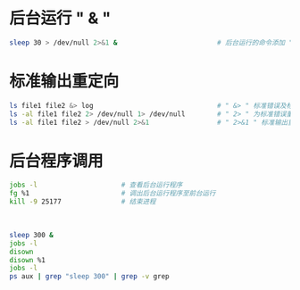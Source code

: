 # 后台运行 " & "

```bash
sleep 30 > /dev/null 2>&1 &							# 后台运行的命令添加 " & ",例如 " commnd & "
```

# 标准输出重定向

```bash
ls file1 file2 &> log								# " &> " 标准错误及标准输出一起重定向至log
ls -al file1 file2 2> /dev/null 1> /dev/null		# " 2> " 为标准错误重定向至/dev/null; " 1> " 为标准输出重定向至/dev/null
ls -al file1 file2 > /dev/null 2>&1					# " 2>&1 " 标准输出重定向至/dev/null,标准错误再重定向至标准输出
```

# 后台程序调用

```bash
jobs -l						# 查看后台运行程序
fg %1						# 调出后台运行程序至前台运行
kill -9 25177				# 结束进程
```

‍

```bash
sleep 300 &
jobs -l
disown
disown %1
jobs -l
ps aux | grep "sleep 300" | grep -v grep
```

‍
